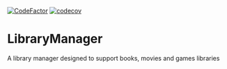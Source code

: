 [![CodeFactor](https://www.codefactor.io/repository/github/arasan90/librarymanager/badge)](https://www.codefactor.io/repository/github/arasan90/librarymanager)
[![codecov](https://codecov.io/gh/arasan90/LibraryManager/branch/10-add-testing/graph/badge.svg?token=CHIR51Z9TY)](https://codecov.io/gh/arasan90/LibraryManager)
# LibraryManager
A library manager designed to support books, movies and games libraries
